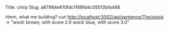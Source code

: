 Title: chirp
Slug: a87984e610fdc1168fd4c05513bfa466

Hmm, what me building? curl <a href="http://localhost:3002/api/sentence/The/quick">http://localhost:3002/api/sentence/The/quick</a> -&gt; "word: brown, with score 2.0 word: blue, with score 3.0"
